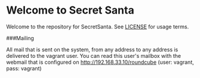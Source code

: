 Welcome to Secret Santa
=======================

Welcome to the repository for SecretSanta. See [LICENSE](https://github.com/Intracto/SecretSanta/blob/master/htdocs/src/Intracto/SecretSantaBundle/Resources/meta/LICENSE) for usage terms.

###Mailing

All mail that is sent on the system, from any address to any address is delivered to the vagrant user. You can read this user's mailbox with the webmail that is configured on http://192.168.33.10/roundcube (user: vagrant, pass: vagrant)
